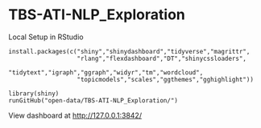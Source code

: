 # TBS-ATI-NLP_Exploration

Local Setup in RStudio


```
install.packages(c("shiny","shinydashboard","tidyverse","magrittr",
                   "rlang","flexdashboard","DT","shinycssloaders",
                   "tidytext","igraph","ggraph","widyr","tm","wordcloud",
                   "topicmodels","scales","ggthemes","gghighlight"))
                   
library(shiny)
runGitHub("open-data/TBS-ATI-NLP_Exploration/")

```

View dashboard at <http://127.0.0.1:3842/> 
